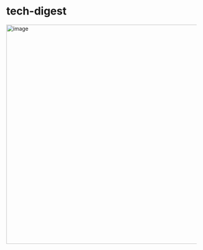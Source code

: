 # tech-digest
<img width="731" height="581" alt="image" src="https://github.com/user-attachments/assets/dcb2b780-a96c-419a-9fb7-2217b26067f2" />
